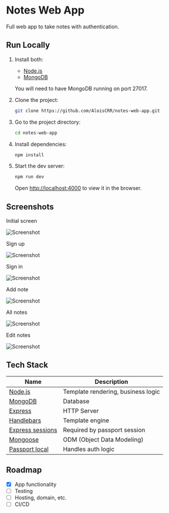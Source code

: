# Notes Web App

Full web app to take notes with authentication.

## Run Locally

1. Install both:

   - [Node.js](https://nodejs.org/es/download/)
   - [MongoDB](https://www.mongodb.com/try/download/community)

   You will need to have MongoDB running on port 27017.

1. Clone the project:

   ```bash
   git clone https://github.com/AloisCRR/notes-web-app.git
   ```

1. Go to the project directory:

   ```bash
   cd notes-web-app
   ```

1. Install dependencies:

   ```bash
   npm install
   ```

1. Start the dev server:

   ```bash
   npm run dev
   ```

   Open [http://localhost:4000](http://localhost:4000) to view it in the browser.

## Screenshots

Initial screen

![Screenshot](https://imgur.com/hp6XUzD.png)

Sign up

![Screenshot](https://imgur.com/JVWImML.png)

Sign in

![Screenshot](https://imgur.com/MQIOrbp.png)

Add note

![Screenshot](https://imgur.com/A4xRDO4.png)

All notes

![Screenshot](https://imgur.com/IfS38O0.png)

Edit notes

![Screenshot](https://imgur.com/gyZYl5X.png)

## Tech Stack

| Name                                                            | Description                         |
| --------------------------------------------------------------- | ----------------------------------- |
| [Node.js](https://nodejs.org/es/download/)                      | Template rendering, business logic  |
| [MongoDB](https://www.mongodb.com/try/download/community)       | Database                            |
| [Express](https://expressjs.com/es/api.html)                    | HTTP Server                         |
| [Handlebars](https://devdocs.io/handlebars/)                    | Template engine                     |
| [Express sessions](https://github.com/expressjs/session#readme) | Required by passport session        |
| [Mongoose](https://mongoosejs.com/docs/api.html)                | ODM (Object Data Modeling)          |
| [Passport local](http://www.passportjs.org/docs/)               | Handles auth logic                  |

## Roadmap

- [x] App functionality
- [ ] Testing
- [ ] Hosting, domain, etc.
- [ ] CI/CD
